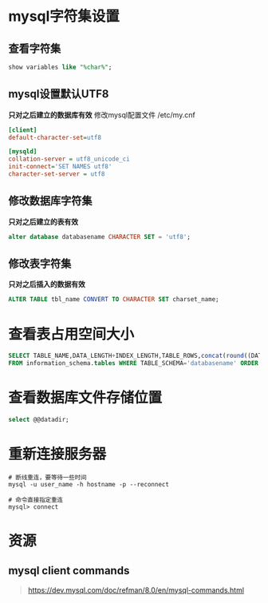 # mysql字符集设置
## 查看字符集
```SQL
show variables like "%char%";
```
## mysql设置默认UTF8
**只对之后建立的数据库有效**
修改mysql配置文件 /etc/my.cnf
```ini
[client]
default-character-set=utf8

[mysqld]
collation-server = utf8_unicode_ci
init-connect='SET NAMES utf8'
character-set-server = utf8
```

## 修改数据库字符集
**只对之后建立的表有效**
```SQL
alter database databasename CHARACTER SET = 'utf8';
```

## 修改表字符集
**只对之后插入的数据有效**
```SQL
ALTER TABLE tbl_name CONVERT TO CHARACTER SET charset_name;
```

# 查看表占用空间大小
```SQL
SELECT TABLE_NAME,DATA_LENGTH+INDEX_LENGTH,TABLE_ROWS,concat(round((DATA_LENGTH+INDEX_LENGTH)/1024/1024,2), 'MB') as data
FROM information_schema.tables WHERE TABLE_SCHEMA='databasename' ORDER BY DATA_LENGTH+INDEX_LENGTH desc;
```

# 查看数据库文件存储位置
```SQL
select @@datadir;
```

# 重新连接服务器
```shell
# 断线重连，要等待一些时间
mysql -u user_name -h hostname -p --reconnect

# 命令直接指定重连
mysql> connect
```

# 资源
## mysql client commands
> https://dev.mysql.com/doc/refman/8.0/en/mysql-commands.html